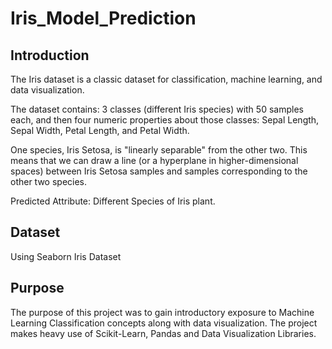 # Iris_Model_Prediction



## Introduction

The Iris dataset is a classic dataset for classification, machine learning, and data visualization.

The dataset contains: 3 classes (different Iris species) with 50 samples each, and then four numeric properties about those classes: Sepal Length, Sepal Width, Petal Length, and Petal Width.

One species, Iris Setosa, is "linearly separable" from the other two. This means that we can draw a line (or a hyperplane in higher-dimensional spaces) between Iris Setosa samples and samples corresponding to the other two species.

Predicted Attribute: Different Species of Iris plant.



## Dataset

Using Seaborn Iris Dataset



## Purpose

The purpose of this project was to gain introductory exposure to Machine Learning Classification concepts along with data visualization. The project makes heavy use of Scikit-Learn, Pandas and Data Visualization Libraries.
